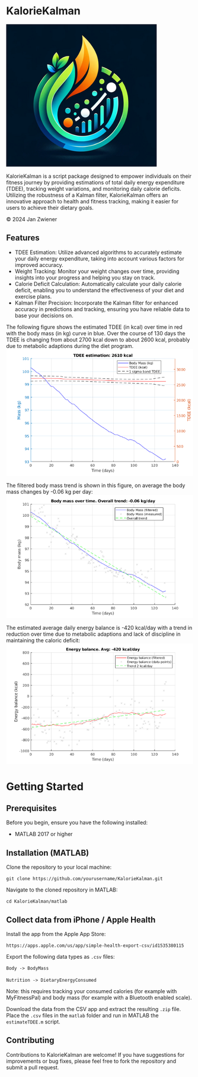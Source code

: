 KalorieKalman
=============

![LOGO](img/kaloriekalman_small.png)

KalorieKalman is a script package designed to empower individuals on their
fitness journey by providing estimations of total daily energy
expenditure (TDEE), tracking weight variations, and monitoring daily calorie
deficits. Utilizing the robustness of a Kalman filter, KalorieKalman offers an
innovative approach to health and fitness tracking, making it easier for users
to achieve their dietary goals.

© 2024 Jan Zwiener

Features
--------

* TDEE Estimation: Utilize advanced algorithms to accurately estimate your daily energy expenditure, taking into account various factors for improved accuracy.
* Weight Tracking: Monitor your weight changes over time, providing insights into your progress and helping you stay on track.
* Calorie Deficit Calculation: Automatically calculate your daily calorie deficit, enabling you to understand the effectiveness of your diet and exercise plans.
* Kalman Filter Precision: Incorporate the Kalman filter for enhanced accuracy in predictions and tracking, ensuring you have reliable data to base your decisions on.

The following figure shows the estimated TDEE (in kcal) over time in red with
the body mass (in kg) curve in blue.  Over the course of 130 days the TDEE is
changing from about 2700 kcal down to about 2600 kcal, probably due to
metabolic adaptions during the diet program.
![TDEE](img/tdee.png)

The filtered body mass trend is shown in this figure, on average the body mass changes by -0.06 kg per day:
![Trend](img/trend.png)

The estimated average daily energy balance is -420 kcal/day with a trend in reduction
over time due to metabolic adaptions and lack of discipline in maintaining the
caloric deficit:
![Balance](img/balance.png)

Getting Started
===============

Prerequisites
-------------

Before you begin, ensure you have the following installed:

* MATLAB 2017 or higher

Installation (MATLAB)
---------------------

Clone the repository to your local machine:

    git clone https://github.com/yourusername/KalorieKalman.git

Navigate to the cloned repository in MATLAB:

    cd KalorieKalman/matlab

Collect data from iPhone / Apple Health
---------------------------------------

Install the app from the Apple App Store:

    https://apps.apple.com/us/app/simple-health-export-csv/id1535380115

Export the following data types as `.csv` files:

    Body -> BodyMass

    Nutrition -> DietaryEnergyConsumed

Note: this requires tracking your consumed calories (for example with
MyFitnessPal) and body mass (for example with a Bluetooth enabled scale).

Download the data from the CSV app and extract the resulting `.zip` file.
Place the `.csv` files in the `matlab` folder and run in MATLAB the `estimateTDEE.m` script.

Contributing
------------

Contributions to KalorieKalman are welcome! If you have suggestions for
improvements or bug fixes, please feel free to fork the repository and submit a
pull request.
